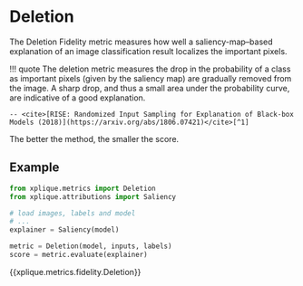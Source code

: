 # Deletion

The Deletion Fidelity metric measures how well a saliency-map–based explanation of an image classification result localizes
the important pixels.

!!! quote
    The deletion metric measures the drop in the probability of a class as important pixels (given
    by the saliency map) are gradually removed from the image. A sharp drop, and thus a small
    area under the probability curve, are indicative of a good explanation.
    
    -- <cite>[RISE: Randomized Input Sampling for Explanation of Black-box Models (2018)](https://arxiv.org/abs/1806.07421)</cite>[^1]

The better the method, the smaller the score.

## Example

```python
from xplique.metrics import Deletion
from xplique.attributions import Saliency

# load images, labels and model
# ...
explainer = Saliency(model)

metric = Deletion(model, inputs, labels)
score = metric.evaluate(explainer)
```

{{xplique.metrics.fidelity.Deletion}}

[^1]:[RISE: Randomized Input Sampling for Explanation of Black-box Models (2018)](https://arxiv.org/abs/1806.07421)